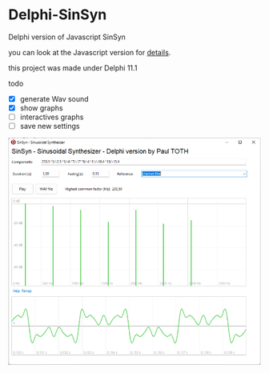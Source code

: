 # Delphi-SinSyn
Delphi version of Javascript SinSyn

you can look at the Javascript version for [details](https://www.source-code.biz/sinSyn/).

this project was made under Delphi 11.1

todo

 - [X] generate Wav sound
 - [X] show graphs
 - [ ] interactives graphs
 - [ ] save new settings

![screenshot](screenshot.png)